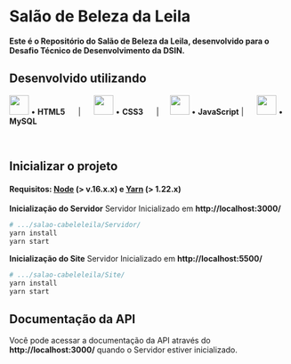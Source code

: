 # Salão de Beleza da Leila

**Este é o Repositório do Salão de Beleza da Leila, desenvolvido para o Desafio Técnico de Desenvolvimento da DSIN.**


## Desenvolvido utilizando
<img src="https://cdn.jsdelivr.net/gh/devicons/devicon/icons/html5/html5-original.svg" height="35px">  •  **HTML5** &nbsp;&nbsp;&nbsp;&nbsp; | &nbsp;&nbsp;&nbsp;&nbsp; <img src="https://cdn.jsdelivr.net/gh/devicons/devicon/icons/css3/css3-original.svg" height="35px"> • **CSS3** &nbsp;&nbsp;&nbsp;&nbsp; | &nbsp;&nbsp;&nbsp;&nbsp;<img src="https://cdn.jsdelivr.net/gh/devicons/devicon/icons/javascript/javascript-original.svg" height="35px"> • **JavaScript** | &nbsp;&nbsp;&nbsp;&nbsp; <img src="https://cdn.jsdelivr.net/gh/devicons/devicon/icons/mysql/mysql-original-wordmark.svg" height="35px">  •  **MySQL** &nbsp;&nbsp;&nbsp;&nbsp; 


<br>

## Inicializar o projeto
#### Requisitos: [Node](https://nodejs.org/en/ "Node") (> v.16.x.x)  e [Yarn](https://yarnpkg.com/ "Yarn") (> 1.22.x)

<strong>Inicialização do Servidor</strong>
Servidor Inicializado em **http://localhost:3000/**
```bash
# .../salao-cabeleleila/Servidor/
yarn install
yarn start
```

<strong>Inicialização do Site</strong>
Servidor Inicializado em **http://localhost:5500/**
```bash
# .../salao-cabeleleila/Site/
yarn install
yarn start
```

## Documentação da API
Você pode acessar a documentação da API através do **http://localhost:3000/** quando o Servidor estiver inicializado.